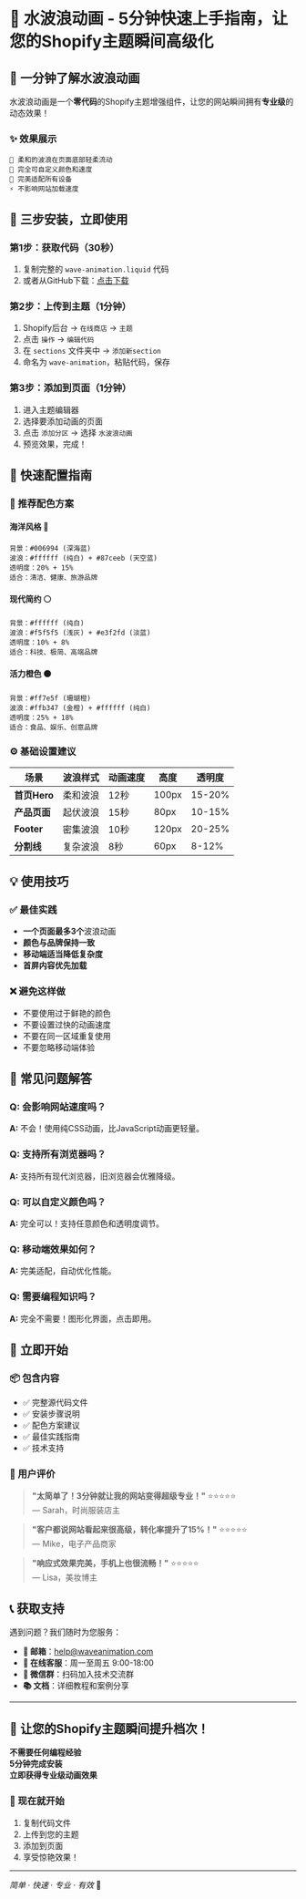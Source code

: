 # 🌊 水波浪动画 - 5分钟快速上手指南，让您的Shopify主题瞬间高级化


## 🎯 一分钟了解水波浪动画

水波浪动画是一个**零代码**的Shopify主题增强组件，让您的网站瞬间拥有**专业级**的动态效果！

### ✨ 效果展示
```
🌊 柔和的波浪在页面底部轻柔流动
🎨 完全可自定义颜色和速度
📱 完美适配所有设备
⚡ 不影响网站加载速度
```

## 🚀 三步安装，立即使用

### 第1步：获取代码（30秒）
1. 复制完整的 `wave-animation.liquid` 代码
2. 或者从GitHub下载：[点击下载](https://github.com/your-repo/wave-animation)

### 第2步：上传到主题（1分钟）
1. Shopify后台 → `在线商店` → `主题`
2. 点击 `操作` → `编辑代码`
3. 在 `sections` 文件夹中 → `添加新section`
4. 命名为 `wave-animation`，粘贴代码，保存

### 第3步：添加到页面（1分钟）
1. 进入主题编辑器
2. 选择要添加动画的页面
3. 点击 `添加分区` → 选择 `水波浪动画`
4. 预览效果，完成！

## 🎨 快速配置指南

### 🌈 推荐配色方案

#### 海洋风格 🌊
```
背景：#006994 (深海蓝)
波浪：#ffffff (纯白) + #87ceeb (天空蓝)
透明度：20% + 15%
适合：清洁、健康、旅游品牌
```

#### 现代简约 ⚪
```
背景：#ffffff (纯白)
波浪：#f5f5f5 (浅灰) + #e3f2fd (淡蓝)
透明度：10% + 8%
适合：科技、极简、高端品牌
```

#### 活力橙色 🟠
```
背景：#ff7e5f (珊瑚橙)
波浪：#ffb347 (金橙) + #ffffff (纯白)
透明度：25% + 18%
适合：食品、娱乐、创意品牌
```

### ⚙️ 基础设置建议

| 场景 | 波浪样式 | 动画速度 | 高度 | 透明度 |
|------|----------|----------|------|--------|
| **首页Hero** | 柔和波浪 | 12秒 | 100px | 15-20% |
| **产品页面** | 起伏波浪 | 15秒 | 80px | 10-15% |
| **Footer** | 密集波浪 | 10秒 | 120px | 20-25% |
| **分割线** | 复杂波浪 | 8秒 | 60px | 8-12% |

## 💡 使用技巧

### ✅ 最佳实践
- **一个页面最多3个**波浪动画
- **颜色与品牌保持一致**
- **移动端适当降低复杂度**
- **首屏内容优先加载**

### ❌ 避免这样做
- 不要使用过于鲜艳的颜色
- 不要设置过快的动画速度
- 不要在同一区域重复使用
- 不要忽略移动端体验

## 🔧 常见问题解答

### Q: 会影响网站速度吗？
**A:** 不会！使用纯CSS动画，比JavaScript动画更轻量。

### Q: 支持所有浏览器吗？
**A:** 支持所有现代浏览器，旧浏览器会优雅降级。

### Q: 可以自定义颜色吗？
**A:** 完全可以！支持任意颜色和透明度调节。

### Q: 移动端效果如何？
**A:** 完美适配，自动优化性能。

### Q: 需要编程知识吗？
**A:** 完全不需要！图形化界面，点击即用。

## 🎁 立即开始

### 📦 包含内容
- ✅ 完整源代码文件
- ✅ 安装步骤说明
- ✅ 配色方案建议
- ✅ 最佳实践指南
- ✅ 技术支持

### 🌟 用户评价

> **"太简单了！3分钟就让我的网站变得超级专业！"** ⭐⭐⭐⭐⭐  
> — Sarah，时尚服装店主

> **"客户都说网站看起来很高级，转化率提升了15%！"** ⭐⭐⭐⭐⭐  
> — Mike，电子产品商家

> **"响应式效果完美，手机上也很流畅！"** ⭐⭐⭐⭐⭐  
> — Lisa，美妆博主

## 📞 获取支持

遇到问题？我们随时为您服务：

- **📧 邮箱**：help@waveanimation.com
- **💬 在线客服**：周一至周五 9:00-18:00
- **📱 微信群**：扫码加入技术交流群
- **📚 文档**：详细教程和案例分享

---

## 🌊 让您的Shopify主题瞬间提升档次！

**不需要任何编程经验**  
**5分钟完成安装**  
**立即获得专业级动画效果**

### 🎯 现在就开始

1. 复制代码文件
2. 上传到您的主题
3. 添加到页面
4. 享受惊艳效果！

---

*简单 · 快速 · 专业 · 有效* 🚀
